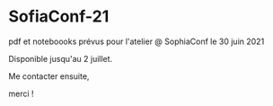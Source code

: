 # SofiaConf-21
pdf et noteboooks prévus pour l'atelier @ SophiaConf le 30 juin 2021

Disponible jusqu'au 2 juillet.

Me contacter ensuite, 

merci !
